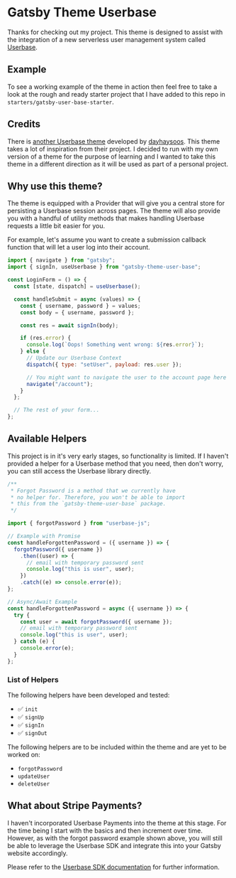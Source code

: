 # Gatsby Theme Userbase

Thanks for checking out my project. This theme is designed to assist with the integration of a new serverless user management system called [Userbase](https://userbase.com).

## Example

To see a working example of the theme in action then feel free to take a look at the rough and ready starter project that I have added to this repo in `starters/gatsby-user-base-starter`.

## Credits

There is [another Userbase theme](https://github.com/dayhaysoos/gatsby-theme-userbase) developed by [dayhaysoos](https://github.com/dayhaysoos). This theme takes a lot of inspiration from their project. I decided to run with my own version of a theme for the purpose of learning and I wanted to take this theme in a different direction as it will be used as part of a personal project.

## Why use this theme?

The theme is equipped with a Provider that will give you a central store for persisting a Userbase session across pages. The theme will also provide you with a handful of utility methods that makes handling Userbase requests a little bit easier for you.

For example, let's assume you want to create a submission callback function that will let a user log into their account.

```jsx
import { navigate } from "gatsby";
import { signIn, useUserbase } from "gatsby-theme-user-base";

const LoginForm = () => {
  const [state, dispatch] = useUserbase();

  const handleSubmit = async (values) => {
    const { username, password } = values;
    const body = { username, password };

    const res = await signIn(body);

    if (res.error) {
      console.log(`Oops! Something went wrong: ${res.error}`);
    } else {
      // Update our Userbase Context
      dispatch({ type: "setUser", payload: res.user });

      // You might want to navigate the user to the account page here
      navigate("/account");
    }
  };

  // The rest of your form...
};
```

## Available Helpers

This project is in it's very early stages, so functionality is limited. If I haven't provided a helper for a Userbase method that you need, then don't worry, you can still access the Userbase library directly.

```js
/**
 * Forgot Password is a method that we currently have
 * no helper for. Therefore, you won't be able to import
 * this from the `gatsby-theme-user-base` package.
 */

import { forgotPassword } from "userbase-js";

// Example with Promise
const handleForgottenPassword = ({ username }) => {
  forgotPassword({ username })
    .then((user) => {
      // email with temporary password sent
      console.log("this is user", user);
    })
    .catch((e) => console.error(e));
};

// Async/Await Example
const handleForgottenPassword = async ({ username }) => {
  try {
    const user = await forgotPassword({ username });
    // email with temporary password sent
    console.log("this is user", user);
  } catch (e) {
    console.error(e);
  }
};
```

### List of Helpers

The following helpers have been developed and tested:

- ✅ `init`
- ✅ `signUp`
- ✅ `signIn`
- ✅ `signOut`

The following helpers are to be included within the theme and are yet to be worked on:

- `forgotPassword`
- `updateUser`
- `deleteUser`

## What about Stripe Payments?

I haven't incorporated Userbase Payments into the theme at this stage. For the time being I start with the basics and then increment over time. However, as with the forgot password example shown above, you will still be able to leverage the Userbase SDK and integrate this into your Gatsby website accordingly.

Please refer to the [Userbase SDK documentation](https://userbase.com/docs/sdk/) for further information.
